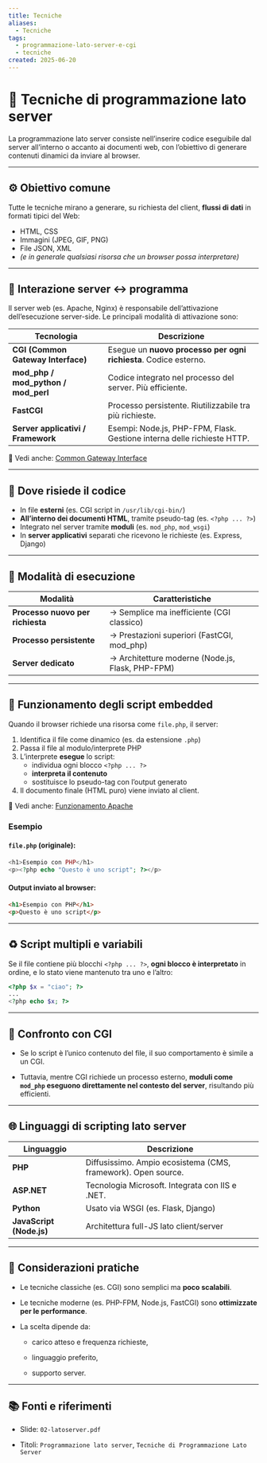 ```yaml
---
title: Tecniche
aliases:
  - Tecniche
tags:
  - programmazione-lato-server-e-cgi
  - tecniche
created: 2025-06-20
---
```

# 🧰 Tecniche di programmazione lato server

La programmazione lato server consiste nell’inserire codice eseguibile dal server all’interno o accanto ai documenti web, con l’obiettivo di generare contenuti dinamici da inviare al browser.

---

## ⚙️ Obiettivo comune

Tutte le tecniche mirano a generare, su richiesta del client, **flussi di dati** in formati tipici del Web:

- HTML, CSS
- Immagini (JPEG, GIF, PNG)
- File JSON, XML
- *(e in generale qualsiasi risorsa che un browser possa interpretare)*

---

## 🔄 Interazione server ↔ programma

Il server web (es. Apache, Nginx) è responsabile dell’attivazione dell’esecuzione server-side. Le principali modalità di attivazione sono:

| Tecnologia                          | Descrizione                                                                 |
|------------------------------------|-----------------------------------------------------------------------------|
| **CGI (Common Gateway Interface)**  | Esegue un **nuovo processo per ogni richiesta**. Codice esterno.           |
| **mod_php / mod_python / mod_perl** | Codice integrato nel processo del server. Più efficiente.                  |
| **FastCGI**                         | Processo persistente. Riutilizzabile tra più richieste.                    |
| **Server applicativi / Framework**  | Esempi: Node.js, PHP-FPM, Flask. Gestione interna delle richieste HTTP.   |

📎 Vedi anche: [Common Gateway Interface](./cgi.md)

---

## 🧱 Dove risiede il codice

- In file **esterni** (es. CGI script in `/usr/lib/cgi-bin/`)
- **All’interno dei documenti HTML**, tramite pseudo-tag (es. `<?php ... ?>`)
- Integrato nel server tramite **moduli** (es. `mod_php`, `mod_wsgi`)
- In **server applicativi** separati che ricevono le richieste (es. Express, Django)

---

## 🚀 Modalità di esecuzione

| Modalità                        | Caratteristiche                                     |
|---------------------------------|-----------------------------------------------------|
| **Processo nuovo per richiesta** | → Semplice ma inefficiente (CGI classico)          |
| **Processo persistente**         | → Prestazioni superiori (FastCGI, mod_php)         |
| **Server dedicato**              | → Architetture moderne (Node.js, Flask, PHP-FPM)   |

---

## 🧠 Funzionamento degli script embedded

Quando il browser richiede una risorsa come `file.php`, il server:

1. Identifica il file come dinamico (es. da estensione `.php`)
2. Passa il file al modulo/interprete PHP
3. L’interprete **esegue** lo script:
   - individua ogni blocco `<?php ... ?>`
   - **interpreta il contenuto**
   - sostituisce lo pseudo-tag con l’output generato
4. Il documento finale (HTML puro) viene inviato al client.

📎 Vedi anche: [Funzionamento Apache](./apache/apache_funzionamento.md)

### Esempio
#### `file.php` (originale):

```php
<h1>Esempio con PHP</h1>
<p><?php echo "Questo è uno script"; ?></p>
```

#### Output inviato al browser:

```html
<h1>Esempio con PHP</h1>
<p>Questo è uno script</p>
```

---

## ♻️ Script multipli e variabili

Se il file contiene più blocchi `<?php ... ?>`, **ogni blocco è interpretato** in ordine, e lo stato viene mantenuto tra uno e l’altro:

```php
<?php $x = "ciao"; ?>
...
<?php echo $x; ?>
```

---

## 🔎 Confronto con CGI

- Se lo script è l’unico contenuto del file, il suo comportamento è simile a un CGI.
    
- Tuttavia, mentre CGI richiede un processo esterno, **moduli come `mod_php` eseguono direttamente nel contesto del server**, risultando più efficienti.
    

---

## 🌐 Linguaggi di scripting lato server

|Linguaggio|Descrizione|
|---|---|
|**PHP**|Diffusissimo. Ampio ecosistema (CMS, framework). Open source.|
|**ASP.NET**|Tecnologia Microsoft. Integrata con IIS e .NET.|
|**Python**|Usato via WSGI (es. Flask, Django)|
|**JavaScript (Node.js)**|Architettura full-JS lato client/server|

---

## 📌 Considerazioni pratiche

- Le tecniche classiche (es. CGI) sono semplici ma **poco scalabili**.
    
- Le tecniche moderne (es. PHP-FPM, Node.js, FastCGI) sono **ottimizzate per le performance**.
    
- La scelta dipende da:
    
    - carico atteso e frequenza richieste,
        
    - linguaggio preferito,
        
    - supporto server.
        

---

## 📚 Fonti e riferimenti

- Slide: `02-latoserver.pdf`
    
- Titoli: `Programmazione lato server`, `Tecniche di Programmazione Lato Server`




